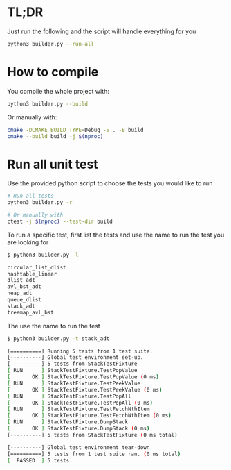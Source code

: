 # TL;DR
Just run the following and the script will handle everything for you
```bash
python3 builder.py --run-all
```

# How to compile
You compile the whole project with:
```bash
python3 builder.py --build
```

Or manually with:
```bash
cmake -DCMAKE_BUILD_TYPE=Debug -S . -B build
cmake --build build -j $(nproc)
```
# Run all unit test
Use the provided python script to choose the tests you would like to run

```bash
# Run all tests
python3 builder.py -r

# Or manually with
ctest -j $(nproc) --test-dir build
```

To run a specific test, first list the tests and use the name to run 
the test you are looking for
```bash
$ python3 builder.py -l 

circular_list_dlist
hashtable_linear
dlist_adt
avl_bst_adt
heap_adt
queue_dlist
stack_adt
treemap_avl_bst
```

The use the name to run the test
```bash
$ python3 builder.py -t stack_adt 

[==========] Running 5 tests from 1 test suite.
[----------] Global test environment set-up.
[----------] 5 tests from StackTestFixture
[ RUN      ] StackTestFixture.TestPopValue
[       OK ] StackTestFixture.TestPopValue (0 ms)
[ RUN      ] StackTestFixture.TestPeekValue
[       OK ] StackTestFixture.TestPeekValue (0 ms)
[ RUN      ] StackTestFixture.TestPopAll
[       OK ] StackTestFixture.TestPopAll (0 ms)
[ RUN      ] StackTestFixture.TestFetchNthItem
[       OK ] StackTestFixture.TestFetchNthItem (0 ms)
[ RUN      ] StackTestFixture.DumpStack
[       OK ] StackTestFixture.DumpStack (0 ms)
[----------] 5 tests from StackTestFixture (0 ms total)

[----------] Global test environment tear-down
[==========] 5 tests from 1 test suite ran. (0 ms total)
[  PASSED  ] 5 tests.
```
